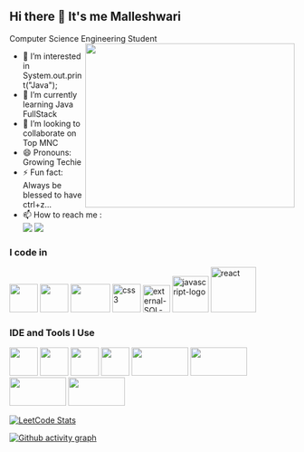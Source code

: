 ## Hi there 👋 It's me Malleshwari

Computer Science Engineering Student
<img align="right" width="370" height="290" src="https://i.pinimg.com/originals/47/f0/34/47f0342cec72b800463bf003eac1257e.gif">
- 👀 I’m interested in System.out.print("Java");
- 🌱 I’m currently learning Java FullStack
- 💞️ I’m looking to collaborate on Top MNC
- 😄 Pronouns: Growing Techie
- ⚡ Fun fact: Always be blessed to have ctrl+z...
- 📫 How to reach me :
  <br /> [<img src="https://custom-icon-badges.demolab.com/badge/LinkedIn-0A66C2?logo=linkedin-white&logoColor=fff" />](https://www.linkedin.com/in/malini-samy)  [<img src="https://img.shields.io/badge/Instagram-%23E4405F.svg?logo=Instagram&logoColor=white" />](https://www.instagram.com/the_blackys_diary)  


### I code in
<img height="50" width="50" src="https://img.icons8.com/color/48/000000/python.png"/> <img height="50" width="50" src="https://img.icons8.com/color/48/000000/java-coffee-cup-logo.png" /> <img height="50" width="70" src="https://img.shields.io/badge/HTML-%23E34F26.svg?logo=html5&logoColor=white"/> <img width="50" height="50" src="https://img.icons8.com/fluency/48/css3.png" alt="css3"/> <img width="48" height="48" src="https://img.icons8.com/external-beshi-flat-kerismaker/48/external-SQL-document-beshi-flat-kerismaker.png" alt="external-SQL-document-beshi-flat-kerismaker"/> <img width="64" height="64" src="https://img.icons8.com/nolan/64/javascript-logo.png" alt="javascript-logo"/> <img width="80" height="80" src="https://img.icons8.com/officel/80/react.png" alt="react"/>

### IDE and Tools I Use
<img height="50" width="50" src="https://img.icons8.com/color/48/000000/visual-studio-code-2019.png"/>  <img height="50" width="50" src="https://img.icons8.com/dusk/64/000000/anaconda.png"/>  <img height="50" width="50" src="https://img.icons8.com/officel/480/null/java-eclipse.png"/>  <img height="50" width="50" src="https://img.icons8.com/doodle/48/000000/adobe-photoshop.png"/> <img height="50" width="100" src="https://img.shields.io/badge/IntelliJIDEA-000000.svg?logo=intellij-idea&logoColor=white"/>  <img height="50" width="100" src="https://img.shields.io/badge/NetBeans%20IDE-1B6AC6.svg?logo=apache-netbeans-ide&logoColor=white"/>  <img height="50" width="100" src="https://img.shields.io/badge/Notepad++-90E59A.svg?&logo=notepad%2b%2b&logoColor=black"/>  <img height="50" width="100" src="https://img.shields.io/badge/Sublime%20Text-%23575757.svg?logo=sublime-text&logoColor=important"/>  



[![LeetCode Stats](https://leetcard.jacoblin.cool/Malleshwari_M?theme=dark&font=Marcellus&ext=activity)](https://leetcode.com/Malleshwari_M)


[![Github activity graph](https://github-readme-activity-graph.vercel.app/graph?username=MalleshwariM&bg_color=000000&color=9e4c98&line=ffffff&point=00ffff&area=true&hide_border=true)](https://github.com/MalleshwariM/github-readme-activity-graph)
